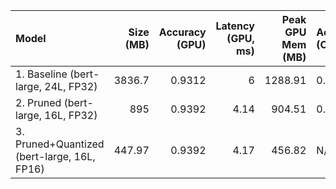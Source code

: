 | Model                                       |   Size (MB) |   Accuracy (GPU) |   Latency (GPU, ms) |   Peak GPU Mem (MB) | Accuracy (CPU)   | Latency (CPU, ms)   |
|:--------------------------------------------|------------:|-----------------:|--------------------:|--------------------:|:-----------------|:--------------------|
| 1. Baseline (bert-large, 24L, FP32)         |     3836.7  |           0.9312 |                6    |             1288.91 | 0.9312           | 383.98              |
| 2. Pruned (bert-large, 16L, FP32)           |      895    |           0.9392 |                4.14 |              904.51 | 0.9392           | 288.00              |
| 3. Pruned+Quantized (bert-large, 16L, FP16) |      447.97 |           0.9392 |                4.17 |              456.82 | N/A              | N/A                 |